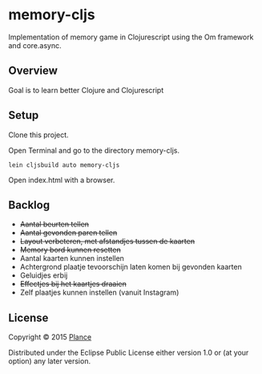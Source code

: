 # memory-cljs

Implementation of memory game in Clojurescript using the Om framework and core.async.

## Overview

Goal is to learn better Clojure and Clojurescript

## Setup

Clone this project.

Open Terminal and go to the directory memory-cljs.

```
lein cljsbuild auto memory-cljs
```

Open index.html with a browser.

## Backlog

* ~~Aantal beurten tellen~~
* ~~Aantal gevonden paren tellen~~
* ~~Layout verbeteren, met afstandjes tussen de kaarten~~
* ~~Memory bord kunnen resetten~~
* Aantal kaarten kunnen instellen
* Achtergrond plaatje tevoorschijn laten komen bij gevonden kaarten
* Geluidjes erbij
* ~~Effectjes bij het kaartjes draaien~~
* Zelf plaatjes kunnen instellen (vanuit Instagram)

## License

Copyright © 2015 [Plance](http://www.plance.nl)

Distributed under the Eclipse Public License either version 1.0 or (at your option) any later version.
